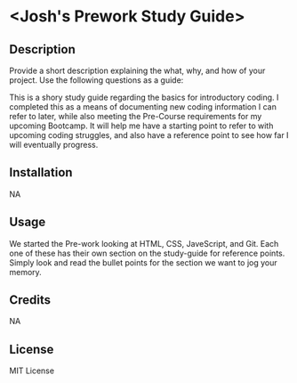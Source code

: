 # <Josh's Prework Study Guide>

## Description

Provide a short description explaining the what, why, and how of your project. Use the following questions as a guide:

This is a shory study guide regarding the basics for introductory coding. I completed this as a means of documenting new coding information I can refer to later, while also meeting the Pre-Course requirements for my upcoming Bootcamp. It will help me have a starting point to refer to with upcoming coding struggles, and also have a reference point to see how far I will eventually progress.

## Installation

NA

## Usage

We started the Pre-work looking at HTML, CSS, JaveScript, and Git. Each one of these has their own section on the study-guide for reference points. Simply look and read the bullet points for the section we want to jog your memory.

## Credits

NA

## License

MIT License
